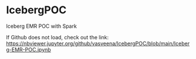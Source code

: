 # IcebergPOC
Iceberg EMR POC with Spark

If Github does not load, check out the link: https://nbviewer.jupyter.org/github/vasveena/IcebergPOC/blob/main/Iceberg-EMR-POC.ipynb
